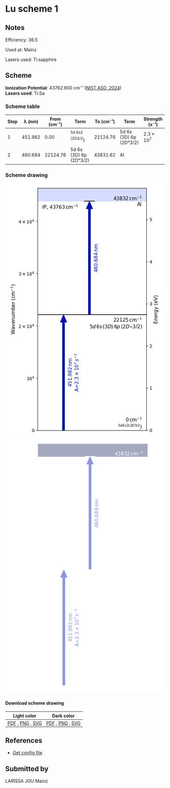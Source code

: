 # Lu scheme 1

## Notes

Efficiency: 36.5

Used at: Mainz

Lasers used: Ti:sapphire





## Scheme

**Ionization Potential**: 43762.600 cm⁻¹ ([NIST ASD, 2024](https://www.nist.gov/pml/atomic-spectra-database))  
**Lasers used**: Ti:Sa

### Scheme table

| Step | λ (nm)  | From (cm⁻¹) |                 Term                 | To (cm⁻¹) |          Term          |    Strength (s⁻¹)    |
| ---- | ------- | ----------- | ------------------------------------ | --------- | ---------------------- | -------------------- |
| 1    | 451.982 | 0.00        | <sup>5d 6s2 (2D3/2</sup>)<sub></sub> | 22124.76  | 5d 6s (3D) 6p (2D°3/2) | 2.3 × 10<sup>7</sup> |
| 2    | 460.684 | 22124.76    | 5d 6s (3D) 6p (2D°3/2)               | 43831.62  | AI                     |                      |


### Scheme drawing

![lu scheme, light mode](lu-001/lu-001-light.png#only-light)
![lu scheme, dark mode](lu-001/lu-001-dark-web.png#only-dark)

#### Download scheme drawing

|                                            Light color                                            |                                           Dark color                                           |
| ------------------------------------------------------------------------------------------------- | ---------------------------------------------------------------------------------------------- |
| [PDF](lu-001/lu-001-light.pdf) , [PNG](lu-001/lu-001-light.png) , [SVG](lu-001/lu-001-light.svg)  | [PDF](lu-001/lu-001-dark.pdf) , [PNG](lu-001/lu-001-dark.png) , [SVG](lu-001/lu-001-dark.svg)  |


## References

  - [Get config file](https://github.com/RIMS-Code/rims-code.github.io/blob/main/db/lu-001.json)



## Submitted by

LARISSA JGU Mainz


